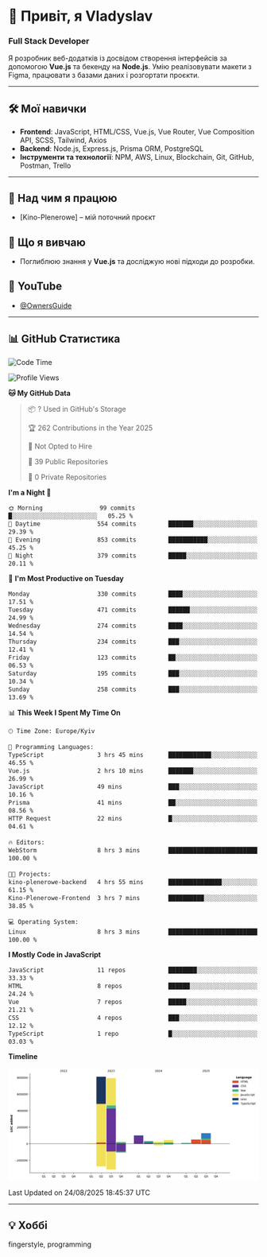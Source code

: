 # 👋 Привіт, я Vladyslav  
### Full Stack Developer  

Я розробник веб-додатків із досвідом створення інтерфейсів за допомогою **Vue.js** та бекенду на **Node.js**. Умію реалізовувати макети з Figma, працювати з базами даних і розгортати проєкти.

---

## 🛠 Мої навички  
- **Frontend**: JavaScript, HTML/CSS, Vue.js, Vue Router, Vue Composition API, SCSS, Tailwind, Axios  
- **Backend**: Node.js, Express.js, Prisma ORM, PostgreSQL  
- **Інструменти та технології**: NPM, AWS, Linux, Blockchain, Git, GitHub, Postman, Trello  

---

## 🔭 Над чим я працюю  
- [Kino-Plenerowe] – мій поточний проєкт

## 🌱 Що я вивчаю  
- Поглиблюю знання у **Vue.js** та досліджую нові підходи до розробки.

## 🎥 YouTube  
- [@OwnersGuide](https://www.youtube.com/@OwnersGuide-)
  
---

## 📊 GitHub Статистика  
<!--START_SECTION:waka-->
![Code Time](http://img.shields.io/badge/Code%20Time-78%20hrs%2033%20mins-blue)

![Profile Views](http://img.shields.io/badge/Profile%20Views-11-blue)

**🐱 My GitHub Data** 

> 📦 ? Used in GitHub's Storage 
 > 
> 🏆 262 Contributions in the Year 2025
 > 
> 🚫 Not Opted to Hire
 > 
> 📜 39 Public Repositories 
 > 
> 🔑 0 Private Repositories 
 > 
**I'm a Night 🦉** 

```text
🌞 Morning                99 commits          █░░░░░░░░░░░░░░░░░░░░░░░░   05.25 % 
🌆 Daytime                554 commits         ███████░░░░░░░░░░░░░░░░░░   29.39 % 
🌃 Evening                853 commits         ███████████░░░░░░░░░░░░░░   45.25 % 
🌙 Night                  379 commits         █████░░░░░░░░░░░░░░░░░░░░   20.11 % 
```
📅 **I'm Most Productive on Tuesday** 

```text
Monday                   330 commits         ████░░░░░░░░░░░░░░░░░░░░░   17.51 % 
Tuesday                  471 commits         ██████░░░░░░░░░░░░░░░░░░░   24.99 % 
Wednesday                274 commits         ████░░░░░░░░░░░░░░░░░░░░░   14.54 % 
Thursday                 234 commits         ███░░░░░░░░░░░░░░░░░░░░░░   12.41 % 
Friday                   123 commits         ██░░░░░░░░░░░░░░░░░░░░░░░   06.53 % 
Saturday                 195 commits         ███░░░░░░░░░░░░░░░░░░░░░░   10.34 % 
Sunday                   258 commits         ███░░░░░░░░░░░░░░░░░░░░░░   13.69 % 
```


📊 **This Week I Spent My Time On** 

```text
🕑︎ Time Zone: Europe/Kyiv

💬 Programming Languages: 
TypeScript               3 hrs 45 mins       ████████████░░░░░░░░░░░░░   46.55 % 
Vue.js                   2 hrs 10 mins       ███████░░░░░░░░░░░░░░░░░░   26.99 % 
JavaScript               49 mins             ███░░░░░░░░░░░░░░░░░░░░░░   10.16 % 
Prisma                   41 mins             ██░░░░░░░░░░░░░░░░░░░░░░░   08.56 % 
HTTP Request             22 mins             █░░░░░░░░░░░░░░░░░░░░░░░░   04.61 % 

🔥 Editors: 
WebStorm                 8 hrs 3 mins        █████████████████████████   100.00 % 

🐱‍💻 Projects: 
kino-plenerowe-backend   4 hrs 55 mins       ███████████████░░░░░░░░░░   61.15 % 
Kino-Plenerowe-Frontend  3 hrs 7 mins        ██████████░░░░░░░░░░░░░░░   38.85 % 

💻 Operating System: 
Linux                    8 hrs 3 mins        █████████████████████████   100.00 % 
```

**I Mostly Code in JavaScript** 

```text
JavaScript               11 repos            ████████░░░░░░░░░░░░░░░░░   33.33 % 
HTML                     8 repos             ██████░░░░░░░░░░░░░░░░░░░   24.24 % 
Vue                      7 repos             █████░░░░░░░░░░░░░░░░░░░░   21.21 % 
CSS                      4 repos             ███░░░░░░░░░░░░░░░░░░░░░░   12.12 % 
TypeScript               1 repo              █░░░░░░░░░░░░░░░░░░░░░░░░   03.03 % 
```



**Timeline**

![Lines of Code chart](https://raw.githubusercontent.com/owner6/owner6/main/assets/bar_graph.png)


 Last Updated on 24/08/2025 18:45:37 UTC
<!--END_SECTION:waka-->




---

## 💡 Хоббі  
fingerstyle, programming  
